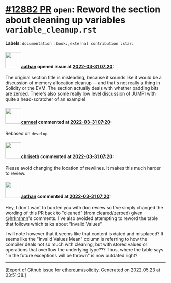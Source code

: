# [\#12882 PR](https://github.com/ethereum/solidity/pull/12882) `open`: Reword the section about cleaning up variables `variable_cleanup.rst`
**Labels**: `documentation :book:`, `external contribution :star:`


#### <img src="https://avatars.githubusercontent.com/u/24279435?v=4" width="50">[aathan](https://github.com/aathan) opened issue at [2022-03-31 07:20](https://github.com/ethereum/solidity/pull/12882):

The original section title is misleading, because it sounds like it would be a discussion of memory allocation cleanup -- and that's not really a thing in Solidity or the EVM. The section actually deals with whether padding bits are zeroed. There's also some really low level discussion of JUMPI with quite a head-scratcher of an example!

#### <img src="https://avatars.githubusercontent.com/u/137030?v=4" width="50">[cameel](https://github.com/cameel) commented at [2022-03-31 07:20](https://github.com/ethereum/solidity/pull/12882#issuecomment-1091923863):

Rebased on `develop`.

#### <img src="https://avatars.githubusercontent.com/u/9073706?v=4" width="50">[chriseth](https://github.com/chriseth) commented at [2022-03-31 07:20](https://github.com/ethereum/solidity/pull/12882#issuecomment-1094952343):

Please avoid changing the location of newlines. It makes this much harder to review.

#### <img src="https://avatars.githubusercontent.com/u/24279435?v=4" width="50">[aathan](https://github.com/aathan) commented at [2022-03-31 07:20](https://github.com/ethereum/solidity/pull/12882#issuecomment-1095277600):

Hey, I don't want to burden you with doc review so I've simply changed the wording of this PR back to "cleaned" (from cleared/zeroed) given @[hrkrshnn](https://github.com/hrkrshnn)'s comments. I've also avoided attempting to reword the table that follows which talks about "Invalid Values"

I will note however that it seems like that content is dated and misplaced? It seems like the "Invalid Values Mean" column is referring to how the compiler deals not so much with cleaning, but with stored values or operations that overflow the underlying type???  Thus, where the table says "in the future exceptions will be thrown" is now outdated right?


-------------------------------------------------------------------------------



[Export of Github issue for [ethereum/solidity](https://github.com/ethereum/solidity). Generated on 2022.05.23 at 03:51:38.]
